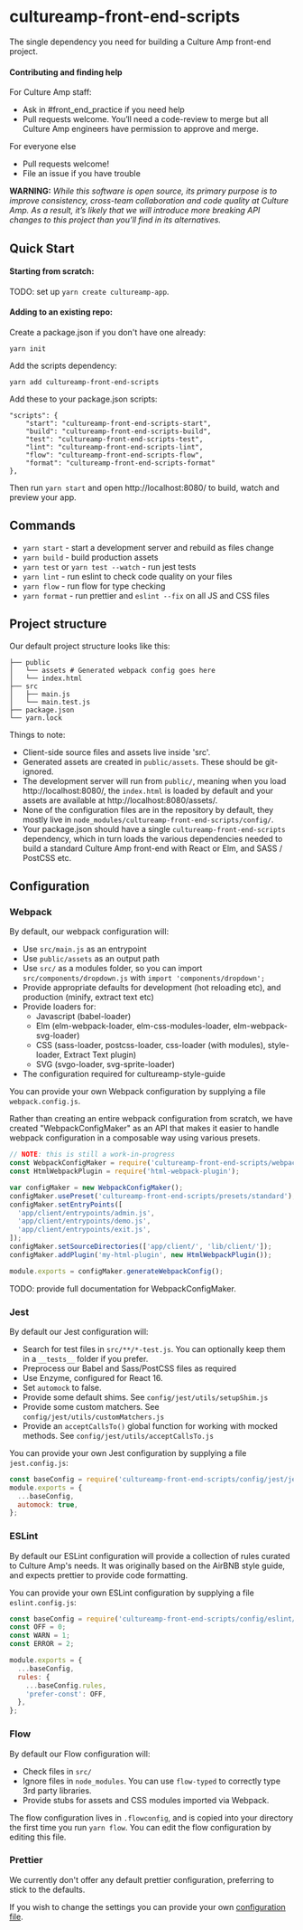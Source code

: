 # cultureamp-front-end-scripts

The single dependency you need for building a Culture Amp front-end project.

#### Contributing and finding help

For Culture Amp staff:

* Ask in #front_end_practice if you need help
* Pull requests welcome. You’ll need a code-review to merge but all Culture Amp engineers have permission to approve and merge.

For everyone else

* Pull requests welcome!
* File an issue if you have trouble

**WARNING:** _While this software is open source, its primary purpose is to improve consistency, cross-team collaboration and code quality at Culture Amp. As a result, it’s likely that we will introduce more breaking API changes to this project than you’ll find in its alternatives._

## Quick Start

#### Starting from scratch:

TODO: set up `yarn create cultureamp-app`.

#### Adding to an existing repo:

Create a package.json if you don't have one already:

    yarn init

Add the scripts dependency:

    yarn add cultureamp-front-end-scripts

Add these to your package.json scripts:

    "scripts": {
        "start": "cultureamp-front-end-scripts-start",
        "build": "cultureamp-front-end-scripts-build",
        "test": "cultureamp-front-end-scripts-test",
        "lint": "cultureamp-front-end-scripts-lint",
        "flow": "cultureamp-front-end-scripts-flow",
        "format": "cultureamp-front-end-scripts-format"
    },

Then run `yarn start` and open http://localhost:8080/ to build, watch and preview your app.

## Commands

* `yarn start` - start a development server and rebuild as files change
* `yarn build` - build production assets
* `yarn test` or `yarn test --watch` - run jest tests
* `yarn lint` - run eslint to check code quality on your files
* `yarn flow` - run flow for type checking
* `yarn format` - run prettier and `eslint --fix` on all JS and CSS files

## Project structure

Our default project structure looks like this:

```
├── public
│   └── assets # Generated webpack config goes here
│   └── index.html
├── src
│   ├── main.js
│   └── main.test.js
├── package.json
└── yarn.lock
```

Things to note:

* Client-side source files and assets live inside 'src'.
* Generated assets are created in `public/assets`. These should be git-ignored.
* The development server will run from `public/`, meaning when you load http://localhost:8080/, the `index.html` is loaded by default and your assets are available at http://localhost:8080/assets/.
* None of the configuration files are in the repository by default, they mostly live in `node_modules/cultureamp-front-end-scripts/config/`.
* Your package.json should have a single `cultureamp-front-end-scripts` dependency, which in turn loads the various dependencies needed to build a standard Culture Amp front-end with React or Elm, and SASS / PostCSS etc.

## Configuration

### Webpack

By default, our webpack configuration will:

* Use `src/main.js` as an entrypoint
* Use `public/assets` as an output path
* Use `src/` as a modules folder, so you can import `src/components/dropdown.js` with `import 'components/dropdown';`
* Provide appropriate defaults for development (hot reloading etc), and production (minify, extract text etc)
* Provide loaders for:
  * Javascript (babel-loader)
  * Elm (elm-webpack-loader, elm-css-modules-loader, elm-webpack-svg-loader)
  * CSS (sass-loader, postcss-loader, css-loader (with modules), style-loader, Extract Text plugin)
  * SVG (svgo-loader, svg-sprite-loader)
* The configuration required for cultureamp-style-guide

You can provide your own Webpack configuration by supplying a file `webpack.config.js`.

Rather than creating an entire webpack configuration from scratch, we have created "WebpackConfigMaker" as an API that makes it easier to handle webpack configuration in a composable way using various presets.

```javascript
// NOTE: this is still a work-in-progress
const WebpackConfigMaker = require('cultureamp-front-end-scripts/webpack-config-maker');
const HtmlWebpackPlugin = require('html-webpack-plugin');

var configMaker = new WebpackConfigMaker();
configMaker.usePreset('cultureamp-front-end-scripts/presets/standard');
configMaker.setEntryPoints([
  'app/client/entrypoints/admin.js',
  'app/client/entrypoints/demo.js',
  'app/client/entrypoints/exit.js',
]);
configMaker.setSourceDirectories(['app/client/', 'lib/client/']);
configMaker.addPlugin('my-html-plugin', new HtmlWebpackPlugin());

module.exports = configMaker.generateWebpackConfig();
```

TODO: provide full documentation for WebpackConfigMaker.

### Jest

By default our Jest configuration will:

* Search for test files in `src/**/*-test.js`. You can optionally keep them in a `__tests__` folder if you prefer.
* Preprocess our Babel and Sass/PostCSS files as required
* Use Enzyme, configured for React 16.
* Set `automock` to false.
* Provide some default shims. See `config/jest/utils/setupShim.js`
* Provide some custom matchers. See `config/jest/utils/customMatchers.js`
* Provide an `acceptCallsTo()` global function for working with mocked methods. See `config/jest/utils/acceptCallsTo.js`

You can provide your own Jest configuration by supplying a file `jest.config.js`:

```javascript
const baseConfig = require('cultureamp-front-end-scripts/config/jest/jest.config.js');
module.exports = {
  ...baseConfig,
  automock: true,
};
```

### ESLint

By default our ESLint configuration will provide a collection of rules curated to Culture Amp's needs.
It was originally based on the AirBNB style guide, and expects prettier to provide code formatting.

You can provide your own ESLint configuration by supplying a file `eslint.config.js`:

```javascript
const baseConfig = require('cultureamp-front-end-scripts/config/eslint/eslint.config.js');
const OFF = 0;
const WARN = 1;
const ERROR = 2;

module.exports = {
  ...baseConfig,
  rules: {
    ...baseConfig.rules,
    'prefer-const': OFF,
  },
};
```

### Flow

By default our Flow configuration will:

* Check files in `src/`
* Ignore files in `node_modules`. You can use `flow-typed` to correctly type 3rd party libraries.
* Provide stubs for assets and CSS modules imported via Webpack.

The flow configuration lives in `.flowconfig`, and is copied into your directory the first time you run `yarn flow`.
You can edit the flow configuration by editing this file.

### Prettier

We currently don't offer any default prettier configuration, preferring to stick to the defaults.

If you wish to change the settings you can provide your own [configuration file](https://prettier.io/docs/en/configuration.html).
